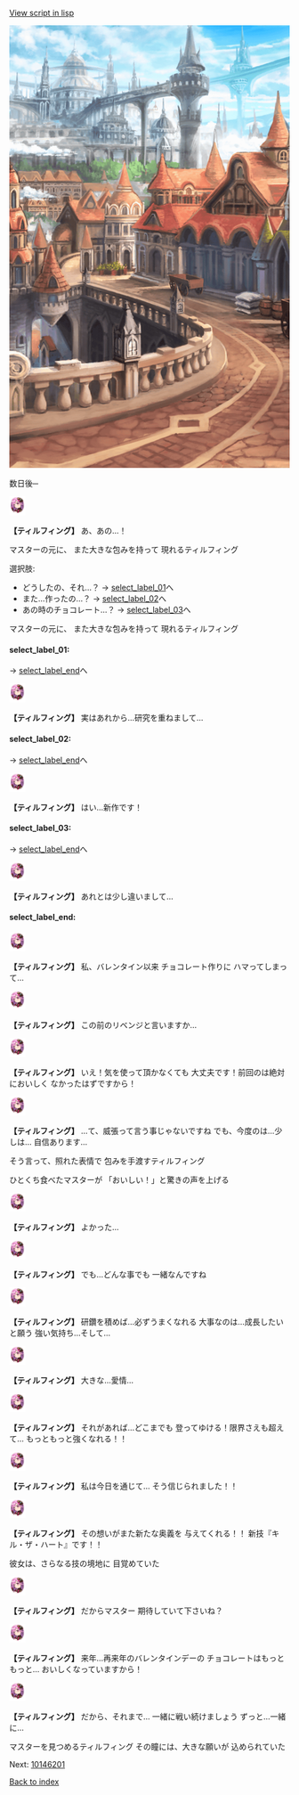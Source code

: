 [View script in lisp](../scripts/10145204.txt)

![town.png](../images/backgrounds/town.png)

数日後─

<img src="../images/units/101451.png" alt="101451.png" height="34"/>

**【ティルフィング】**
あ、あの…！

マスターの元に、
また大きな包みを持って
現れるティルフィング

選択肢:
- どうしたの、それ…？ → [select_label_01](#select_label_01)へ
- また…作ったの…？ → [select_label_02](#select_label_02)へ
- あの時のチョコレート…？ → [select_label_03](#select_label_03)へ

マスターの元に、
また大きな包みを持って
現れるティルフィング

#### select_label_01:
 → [select_label_end](#select_label_end)へ

<img src="../images/units/101451.png" alt="101451.png" height="34"/>

**【ティルフィング】**
実はあれから…研究を重ねまして…

#### select_label_02:
 → [select_label_end](#select_label_end)へ

<img src="../images/units/101451.png" alt="101451.png" height="34"/>

**【ティルフィング】**
はい…新作です！

#### select_label_03:
 → [select_label_end](#select_label_end)へ

<img src="../images/units/101451.png" alt="101451.png" height="34"/>

**【ティルフィング】**
あれとは少し違いまして…

#### select_label_end:

<img src="../images/units/101451.png" alt="101451.png" height="34"/>

**【ティルフィング】**
私、バレンタイン以来
チョコレート作りに
ハマってしまって…

<img src="../images/units/101451.png" alt="101451.png" height="34"/>

**【ティルフィング】**
この前のリベンジと言いますか…

<img src="../images/units/101451.png" alt="101451.png" height="34"/>

**【ティルフィング】**
いえ！気を使って頂かなくても
大丈夫です！前回のは絶対においしく
なかったはずですから！

<img src="../images/units/101451.png" alt="101451.png" height="34"/>

**【ティルフィング】**
…て、威張って言う事じゃないですね
でも、今度のは…少しは…
自信あります…

そう言って、照れた表情で
包みを手渡すティルフィング

ひとくち食べたマスターが
「おいしい！」と驚きの声を上げる

<img src="../images/units/101451.png" alt="101451.png" height="34"/>

**【ティルフィング】**
よかった…

<img src="../images/units/101451.png" alt="101451.png" height="34"/>

**【ティルフィング】**
でも…どんな事でも
一緒なんですね

<img src="../images/units/101451.png" alt="101451.png" height="34"/>

**【ティルフィング】**
研鑽を積めば…必ずうまくなれる
大事なのは…成長したいと願う
強い気持ち…そして…

<img src="../images/units/101451.png" alt="101451.png" height="34"/>

**【ティルフィング】**
大きな…愛情…

<img src="../images/units/101451.png" alt="101451.png" height="34"/>

**【ティルフィング】**
それがあれば…どこまでも
登ってゆける！限界さえも超えて…
もっともっと強くなれる！！

<img src="../images/units/101451.png" alt="101451.png" height="34"/>

**【ティルフィング】**
私は今日を通じて…
そう信じられました！！

<img src="../images/units/101451.png" alt="101451.png" height="34"/>

**【ティルフィング】**
その想いがまた新たな奥義を
与えてくれる！！
新技『キル・ザ・ハート』です！！

彼女は、さらなる技の境地に
目覚めていた

<img src="../images/units/101451.png" alt="101451.png" height="34"/>

**【ティルフィング】**
だからマスター
期待していて下さいね？

<img src="../images/units/101451.png" alt="101451.png" height="34"/>

**【ティルフィング】**
来年…再来年のバレンタインデーの
チョコレートはもっともっと…
おいしくなっていますから！

<img src="../images/units/101451.png" alt="101451.png" height="34"/>

**【ティルフィング】**
だから、それまで…
一緒に戦い続けましょう
ずっと…一緒に…

マスターを見つめるティルフィング
その瞳には、大きな願いが
込められていた

Next: [10146201](10146201.md)

[Back to index](index.md)
